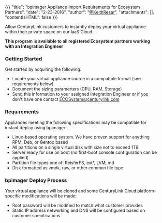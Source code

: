 {{{
  "title": "bpimager Appliance Import Requirements for Ecosystem Partners",
  "date": "2-23-2016",
  "author": "<a href='https://twitter.com/KeithResar'>@KeithResar</a>",
  "attachments": [],
  "contentIsHTML": false
}}}


Allow CenturyLink customers to instantly deploy your virtual appliance within their private space on our IaaS Cloud.  

**This program is available to all registered Ecosystem partners working with an Integration Engineer**

### Getting Started

Get started by acquiring the following:

* Locate your virtual appliance source in a compatible format (see requirements below)
* Document the sizing paramerters (CPU, RAM, Storage)
* Send this information to your assigned Integration Engineer or if you don't have one contact ECOSystem@centurylink.com


### Requirements

Appliances meeting the following specifications may be compatible for instant deploy using bpimager:

* Linux-based operating system.  We have proven support for anything RPM, Deb, or Gentoo based
* All partitions on a single virtual disk with size not to exceed 1TB
* Server ready for use on boot (no first-boot console configuration can be applied)
* Partition file types one of: ReisferFS, ext*, LVM, md
* Disk formatted as vmdk, raw, or other common file type


### bpimager Deploy Process

Your virtual appliance will be cloned and some CenturyLink Cloud platform-specific modifications will be made:

* Root password will be modified to match what customer provides
* Static IP address networking and DNS will be configured based on customer specifications

